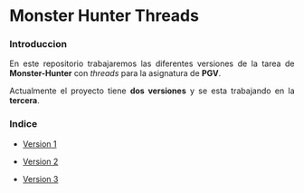 <div style="text-align: justify">

# Monster Hunter Threads

### Introduccion

En este repositorio trabajaremos las diferentes versiones de la tarea de __Monster-Hunter__ con _threads_ para la asignatura de __PGV__.

Actualmente el proyecto tiene __dos versiones__ y se esta trabajando en la __tercera__.

### Indice

-  [Version 1](https://github.com/PeterMartEsc/monster-hunter-thread/tree/v1)

- [Version 2](https://github.com/PeterMartEsc/monster-hunter-thread/tree/v2)

- [Version 3]()

</div>